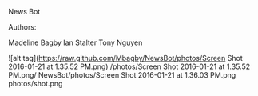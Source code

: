 News Bot

Authors:

Madeline Bagby
Ian Stalter
Tony Nguyen


![alt tag](https://raw.github.com/Mbagby/NewsBot/photos/Screen Shot 2016-01-21 at 1.35.52 PM.png)
/photos/Screen Shot 2016-01-21 at 1.35.52 PM.png/
NewsBot/photos/Screen Shot 2016-01-21 at 1.36.03 PM.png
photos/shot.png
